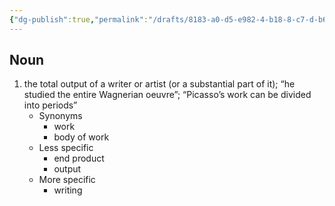 ```yaml
---
{"dg-publish":true,"permalink":"/drafts/8183-a0-d5-e982-4-b18-8-c7-d-b68-da-1-e8-a975/","dgHomeLink":true,"dgPassFrontmatter":false}
---
```




## Noun

1. the total output of a writer or artist (or a substantial part of it); “he studied the entire Wagnerian oeuvre”; “Picasso’s work can be divided into periods”
	- Synonyms
		- work
		- body of work
	- Less specific
		- end product
		- output
	- More specific
		- writing

